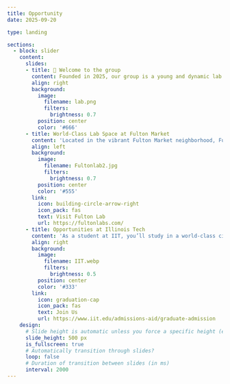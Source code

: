 ```yaml
---
title: Opportunity
date: 2025-09-20

type: landing

sections:
  - block: slider
    content:
      slides:
      - title: 👋 Welcome to the group
        content: Founded in 2025, our group is a young and dynamic lab advancing programmable DNA/RNA nanostructures for biosensing technologies.
        align: right
        background:
          image:
            filename: lab.png
            filters:
              brightness: 0.7
          position: center
          color: '#666'
      - title: World-Class Lab Space at Fulton Market
        content: 'Located in the vibrant Fulton Market neighborhood, Fulton Labs offers state-of-the-art resources and proximity to Chicago’s biotech and innovation ecosystem.'
        align: left
        background:
          image:
            filename: Fultonlab2.jpg
            filters:
              brightness: 0.7
          position: center
          color: '#555'
        link:
          icon: building-circle-arrow-right
          icon_pack: fas
          text: Visit Fulton Lab
          url: https://fultonlabs.com/
      - title: Opportunities at Illinois Tech
        content: 'As a student at IIT, you’ll study in a world-class city with unique research resources, diverse cultural experiences, and direct connections to leading employers.'
        align: right
        background:
          image:
            filename: IIT.webp
            filters:
              brightness: 0.5
          position: center
          color: '#333'
        link:
          icon: graduation-cap
          icon_pack: fas
          text: Join Us
          url: https://www.iit.edu/admissions-aid/graduate-admission
    design:
      # Slide height is automatic unless you force a specific height (e.g. '400px')
      slide_height: 500 px
      is_fullscreen: true
      # Automatically transition through slides?
      loop: false
      # Duration of transition between slides (in ms)
      interval: 2000
---
```

